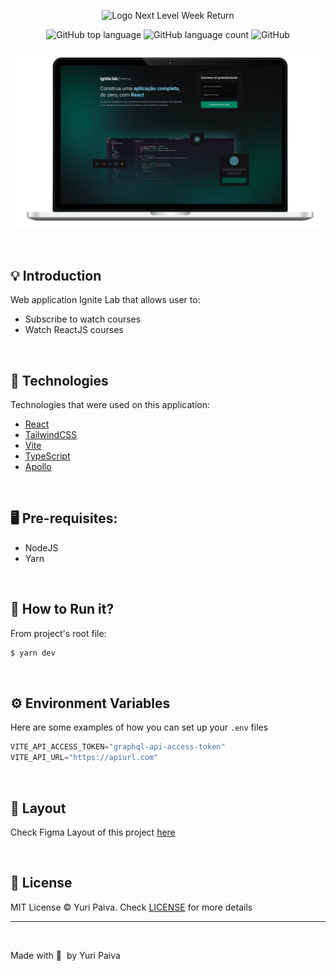 <p align="center">
   <img src="https://user-images.githubusercontent.com/71537090/167278902-b564cc78-d48d-44e6-b4ff-120e00406ddb.png" alt="Logo Next Level Week Return" width="250px"/>
</p>

<p align="center">
  <img alt="GitHub top language" src="https://img.shields.io/github/languages/top/yuriqpaiva/event-platform?color=blueviolet">

  <img alt="GitHub language count" src="https://img.shields.io/github/languages/count/yuriqpaiva/event-platform?color=blueviolet">

  <img alt="GitHub" src="https://img.shields.io/github/license/yuriqpaiva/event-platform?color=blueviolet">
</p>

![image](/public/images/app.png)

<br>

## 💡 Introduction

Web application Ignite Lab that allows user to:

- Subscribe to watch courses
- Watch ReactJS courses

<br>

## 🧪 Technologies

Technologies that were used on this application:

- [React](https://reactjs.org)
- [TailwindCSS](https://tailwindcss.com)
- [Vite](https://vitejs.dev)
- [TypeScript](https://www.typescriptlang.org)
- [Apollo](https://www.apollographql.com/docs/)

<br>

## 🖥 Pre-requisites:

- NodeJS
- Yarn

<br/>

## 🚀 How to Run it?

From project's root file:

```sh
$ yarn dev
```

<br/>

## ⚙️ Environment Variables

Here are some examples of how you can set up your `.env` files

```js
VITE_API_ACCESS_TOKEN="graphql-api-access-token"
VITE_API_URL="https://apiurl.com"
```

<br>

## 🔖 Layout

Check Figma Layout of this project [here](https://www.figma.com/community/file/1120711251998877938)

<br>

## 📝 License

MIT License © Yuri Paiva. Check [LICENSE](LICENSE.md) for more details

---

<br>

Made with 💜 &nbsp;by Yuri Paiva
